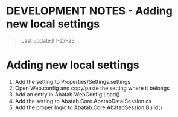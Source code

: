 # DEVELOPMENT NOTES - Adding new local settings

> Last updated 1-27-23

# Adding new local settings

1. Add the setting to Properties/Settings.settings
2. Open Web.config and copy/paste the setting where it belongs
3. Add an entry in Abatab.WebConfig.Load()
4. Add the setting to Abatab.Core.AbatabData.Session.cs
5. Add the proper logic to Abatab.Core.AbatabSession.Build()
